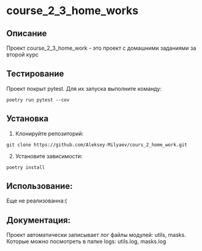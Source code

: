 # course_2_3_home_works

## Описание

Проект course_2_3_home_work - это проект с домашними заданиями за второй курс

## Тестирование
Проект покрыт pytest. Для их запуска выполните команду:
```
poetry run pytest --cov

```

## Установка 
1. Клонируйте репозиторий:
```
git clone https://github.com/Aleksey-Milyaev/cours_2_home_work.git
```
2. Установите зависимости:
```
poetry install
```

## Использование:
Еще не реализованна:(


## Документация:
Проект автоматически записывает лог файлы модулей: utils, masks. Которые можно 
посмотреть в папке logs: utils.log, masks.log  